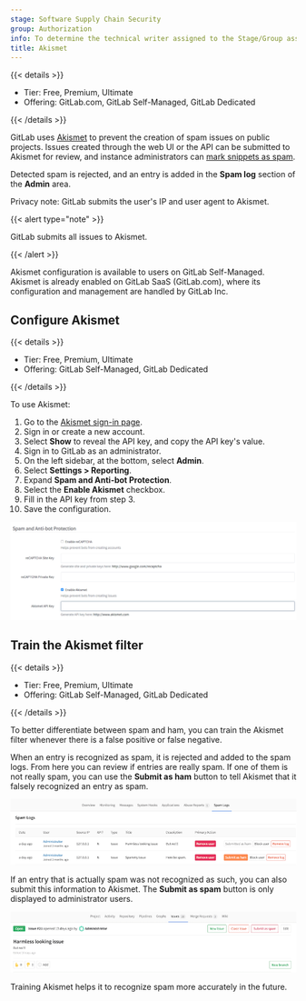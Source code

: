 ```yaml
---
stage: Software Supply Chain Security
group: Authorization
info: To determine the technical writer assigned to the Stage/Group associated with this page, see https://handbook.gitlab.com/handbook/product/ux/technical-writing/#assignments
title: Akismet
---
```


{{< details >}}

- Tier: Free, Premium, Ultimate
- Offering: GitLab.com, GitLab Self-Managed, GitLab Dedicated

{{< /details >}}

GitLab uses [Akismet](https://akismet.com/) to prevent the creation of
spam issues on public projects. Issues created through the web UI or the API can be submitted to
Akismet for review, and instance administrators can
[mark snippets as spam](../user/snippets.md#mark-snippet-as-spam).

Detected spam is rejected, and an entry is added in the **Spam log** section of the
**Admin** area.

Privacy note: GitLab submits the user's IP and user agent to Akismet.

{{< alert type="note" >}}

GitLab submits all issues to Akismet.

{{< /alert >}}

Akismet configuration is available to users on GitLab Self-Managed. Akismet is already enabled on
GitLab SaaS (GitLab.com), where its configuration and management are handled by GitLab Inc.

## Configure Akismet

{{< details >}}

- Tier: Free, Premium, Ultimate
- Offering: GitLab Self-Managed, GitLab Dedicated

{{< /details >}}

To use Akismet:

1. Go to the [Akismet sign-in page](https://akismet.com/account/).
1. Sign in or create a new account.
1. Select **Show** to reveal the API key, and copy the API key's value.
1. Sign in to GitLab as an administrator.
1. On the left sidebar, at the bottom, select **Admin**.
1. Select **Settings > Reporting**.
1. Expand **Spam and Anti-bot Protection**.
1. Select the **Enable Akismet** checkbox.
1. Fill in the API key from step 3.
1. Save the configuration.

![Screenshot of Akismet settings](img/akismet_settings_v8_5.png)

## Train the Akismet filter

{{< details >}}

- Tier: Free, Premium, Ultimate
- Offering: GitLab Self-Managed, GitLab Dedicated

{{< /details >}}

To better differentiate between spam and ham, you can train the Akismet
filter whenever there is a false positive or false negative.

When an entry is recognized as spam, it is rejected and added to the spam logs.
From here you can review if entries are really spam. If one of them is not really
spam, you can use the **Submit as ham** button to tell Akismet that it falsely
recognized an entry as spam.

![Screenshot of spam logs](img/spam_log_v8_11.png)

If an entry that is actually spam was not recognized as such, you can also submit
this information to Akismet. The **Submit as spam** button is only displayed
to administrator users.

![Screenshot of Issue](img/submit_issue_v8_11.png)

Training Akismet helps it to recognize spam more accurately in the future.
